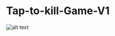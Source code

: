 # Tap-to-kill-Game-V1
![alt text](https://raw.githubusercontent.com/AlexWargon/Tap-to-kill-Game-V1/edit/master/screen.png)
